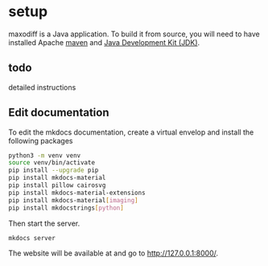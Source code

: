 # setup


maxodiff is a Java application. To build it from source, you will need to have installed Apache [maven](https://maven.apache.org/)
and [Java Development Kit (JDK)](https://openjdk.org/).


## todo
detailed instructions





## Edit documentation

To edit the mkdocs documentation, create a virtual envelop and install the following packages

``` bash
python3 -m venv venv
source venv/bin/activate
pip install --upgrade pip
pip install mkdocs-material
pip install pillow cairosvg
pip install mkdocs-material-extensions
pip install mkdocs-material[imaging]
pip install mkdocstrings[python]
```

Then start the server.


``` bash
mkdocs server
```

The website will be available at and go to http://127.0.0.1:8000/.